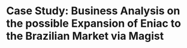 # Case Study: Business Analysis on the possible Expansion of Eniac to the Brazilian Market via Magist
